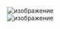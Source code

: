 ![изображение](https://user-images.githubusercontent.com/98632330/219117548-cf08e55d-9717-4789-b2ad-1e2ed9c19540.png)  
![изображение](https://user-images.githubusercontent.com/98632330/219117654-c629f37d-109d-48a1-89a6-bf2d4075b829.png)
